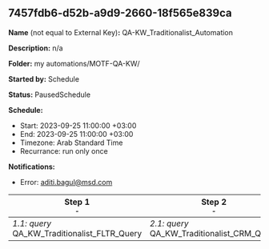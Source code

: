 ## 7457fdb6-d52b-a9d9-2660-18f565e839ca

**Name** (not equal to External Key)**:** QA-KW_Traditionalist_Automation

**Description:** n/a

**Folder:** my automations/MOTF-QA-KW/

**Started by:** Schedule

**Status:** PausedSchedule

**Schedule:**

* Start: 2023-09-25 11:00:00 +03:00
* End: 2023-09-25 11:00:00 +03:00
* Timezone: Arab Standard Time
* Recurrance: run only once

**Notifications:**

* Error: aditi.bagul@msd.com

| Step 1<br>_<small>-</small>_ | Step 2<br>_<small>-</small>_ |
| --- | --- |
| _1.1: query_<br>QA_KW_Traditionalist_FLTR_Query | _2.1: query_<br>QA_KW_Traditionalist_CRM_Query |

